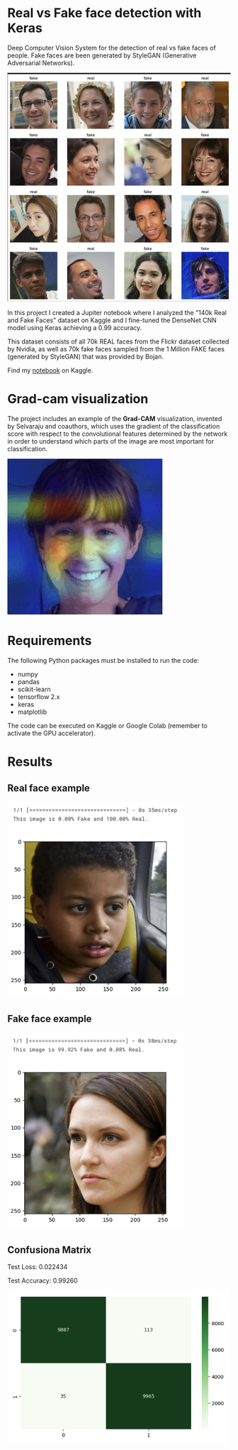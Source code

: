 # Real vs Fake face detection with Keras

Deep Computer Vision System for the detection of real vs fake faces of people. Fake faces are been generated by StyleGAN (Generative Adversarial Networks).

<img src="figures/real_vs_fake_faces.png" width="800" />


In this project I created a Jupiter notebook where I analyzed the "140k Real and Fake Faces" dataset on Kaggle and I fine-tuned the DenseNet CNN model using Keras achieving a 0.99 accuracy. 

This dataset consists of all 70k REAL faces from the Flickr dataset collected by Nvidia, as well as 70k fake faces sampled from the 1 Million FAKE faces (generated by StyleGAN) that was provided by Bojan.

Find my [notebook](https://www.kaggle.com/code/nicoladisabato/fake-face-detection-with-keras-accuracy-0-97) on Kaggle.

# Grad-cam visualization
The project includes an example of the **Grad-CAM** visualization, invented by Selvaraju and coauthors, which uses the gradient of the classification score with respect to the convolutional features determined by the network in order to understand which parts of the image are most important for classification.


<img src="figures/ezgif.com-gif-to-apng-3.gif" width="350" />


# Requirements

The following Python packages must be installed to run the code:
  - numpy
  - pandas
  - scikit-learn
  - tensorflow 2.x
  - keras
  - matplotlib

The code can be executed on Kaggle or Google Colab (remember to activate the GPU accelerator).

# Results
## Real face example
<img src="figures/real_example.png" width="400" />

## Fake face example
<img src="figures/fake_example.png" width="400" />

## Confusiona Matrix
Test Loss: 0.022434

Test Accuracy: 0.99260

<img src="figures/confusion_matrix.png" width="550" />
